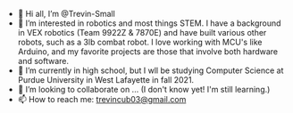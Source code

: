 - 👋 Hi all, I’m @Trevin-Small
- 👀 I’m interested in robotics and most things STEM. I have a background in VEX robotics (Team 9922Z & 7870E) and have built various other robots, such as a 3lb combat robot.
I love working with MCU's like Arduino, and my favorite projects are those that involve both hardware and software.
- 🌱 I’m currently in high school, but I wll be studying Computer Science at Purdue University in West Lafayette in fall 2021.
- 💞️ I’m looking to collaborate on ... (I don't know yet! I'm still learning.)
- 📫 How to reach me: trevincub03@gmail.com

<!---
Trevin-Small/Trevin-Small is a ✨ special ✨ repository because its `README.md` (this file) appears on your GitHub profile.
You can click the Preview link to take a look at your changes.
--->
